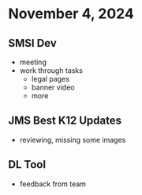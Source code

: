 # November 4, 2024

## SMSI Dev
- meeting
- work through tasks
	- legal pages
	- banner video
	- more

## JMS Best K12 Updates
- reviewing, missing some images

## DL Tool
- feedback from team


